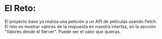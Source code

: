 # El Reto:
El proyecto base ya realiza una petición a un API de películas usando Fetch. El reto es mostrar valores de la respuesta en nuestra interfaz, en la sección "Valores desde el Server". Puede ser el valor que quieras.
